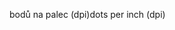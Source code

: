 <span data-ttu-id="2cbcb-101">bodů na palec (dpi)</span><span class="sxs-lookup"><span data-stu-id="2cbcb-101">dots per inch (dpi)</span></span>
